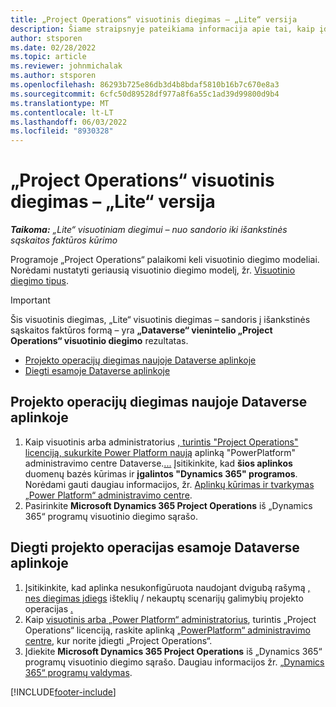 ```yaml
---
title: „Project Operations“ visuotinis diegimas – „Lite“ versija
description: Šiame straipsnyje pateikiama informacija apie tai, kaip įdiegti "Project Operations lite" diegimą - spręsti proforma SF išrašymo problemą.
author: stsporen
ms.date: 02/28/2022
ms.topic: article
ms.reviewer: johnmichalak
ms.author: stsporen
ms.openlocfilehash: 86293b725e86db3d4b8bdaf5810b16b7c670e8a3
ms.sourcegitcommit: 6cfc50d89528df977a8f6a55c1ad39d99800d9b4
ms.translationtype: MT
ms.contentlocale: lt-LT
ms.lasthandoff: 06/03/2022
ms.locfileid: "8930328"
---
```

# <a name="deploy-project-operations---lite"></a>„Project Operations“ visuotinis diegimas – „Lite“ versija

_**Taikoma:** „Lite“ visuotiniam diegimui – nuo sandorio iki išankstinės sąskaitos faktūros kūrimo_



Programoje „Project Operations“ palaikomi keli visuotinio diegimo modeliai. Norėdami nustatyti geriausią visuotinio diegimo modelį, žr. [Visuotinio diegimo tipus](determine-deployment-type.md).


> [!IMPORTANT]
> Šis visuotinis diegimas, „Lite“ visuotinis diegimas – sandoris į išankstinės sąskaitos faktūros formą – yra **„Dataverse“ vienintelio „Project Operations“ visuotinio diegimo** rezultatas.

- [Projekto operacijų diegimas naujoje Dataverse aplinkoje](#new)
- [Diegti esamoje Dataverse aplinkoje](#existing)



## <a name="install-project-operations-to-a-new-dataverse-environment"></a><a name="new"></a> Projekto operacijų diegimas naujoje Dataverse aplinkoje

1. Kaip visuotinis arba administratorius [, turintis "Project Operations" licenciją, sukurkite Power Platform naują](/power-platform/admin/global-service-administrators-can-administer-without-license) aplinką "PowerPlatform" administravimo centre Dataverse.[...](https://admin.powerplatform.com) Įsitikinkite, kad **šios aplinkos** duomenų bazės kūrimas ir **įgalintos "Dynamics 365" programos**. Norėdami gauti daugiau informacijos, žr. [Aplinkų kūrimas ir tvarkymas „Power Platform“ administravimo centre](/power-platform/admin/create-environment#create-an-environment-in-the-power-platform-admin-center).
2. Pasirinkite **Microsoft Dynamics 365 Project Operations** iš „Dynamics 365“ programų visuotinio diegimo sąrašo.


## <a name="install-project-operations-to-an-existing-dataverse-environment"></a><a name="existing"></a> Diegti projekto operacijas esamoje Dataverse aplinkoje
1. Įsitikinkite, kad aplinka nesukonfigūruota naudojant dvigubą rašymą [, nes diegimas įdiegs](/dynamics365/fin-ops-core/dev-itpro/data-entities/dual-write/dual-write-overview) išteklių / nekauptų scenarijų galimybių projekto operacijas [.](project-operations-integrated-deployment-overview.md)
2. Kaip [visuotinis arba „Power Platform“ administratorius](/power-platform/admin/global-service-administrators-can-administer-without-license), turintis „Project Operations“ licenciją, raskite aplinką [„PowerPlatform“ administravimo centre](https://admin.powerplatform.com), kur norite įdiegti „Project Operations“.
3. Įdiekite **Microsoft Dynamics 365 Project Operations** iš „Dynamics 365“ programų visuotinio diegimo sąrašo. Daugiau informacijos žr. [„Dynamics 365“ programų valdymas](/power-platform/admin/manage-apps).




[!INCLUDE[footer-include](../includes/footer-banner.md)]
